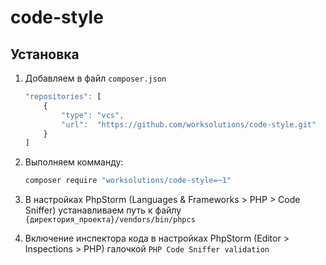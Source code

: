 # code-style

## Установка

1. Добавляем в файл `composer.json`

	```javascript
	"repositories": [
		{
            "type": "vcs",
            "url":  "https://github.com/worksolutions/code-style.git"
		}
	]
	```

2. Выполняем комманду:

	```sh
	composer require "worksolutions/code-style=~1"
	```

3. В настройках PhpStorm (Languages & Frameworks > PHP > Code Sniffer) устанавливаем путь к файлу `{директория_проекта}/vendors/bin/phpcs`
4. Включение инспектора кода в настройках PhpStorm (Editor > Inspections > PHP) галочкой  `PHP Code Sniffer validation`
